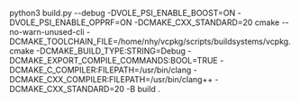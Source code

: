 python3 build.py --debug -DVOLE_PSI_ENABLE_BOOST=ON  -DVOLE_PSI_ENABLE_OPPRF=ON  -DCMAKE_CXX_STANDARD=20
cmake --no-warn-unused-cli -DCMAKE_TOOLCHAIN_FILE=/home/nhy/vcpkg/scripts/buildsystems/vcpkg.cmake  -DCMAKE_BUILD_TYPE:STRING=Debug -DCMAKE_EXPORT_COMPILE_COMMANDS:BOOL=TRUE  -DCMAKE_C_COMPILER:FILEPATH=/usr/bin/clang -DCMAKE_CXX_COMPILER:FILEPATH=/usr/bin/clang++  -DCMAKE_CXX_STANDARD=20 -B build .